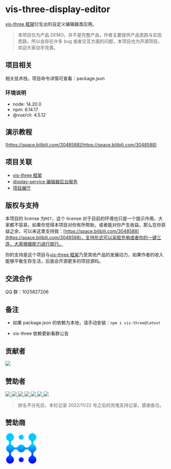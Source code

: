 # vis-three-display-editor

[vis-three 框架](https://github.com/Shiotsukikaedesari/vis-three)衍生出的自定义编辑器类应用。

> 本项目仅为产品 DEMO，并不是完整产品，作者主要提供产品思路与实现思路，所以会存在许多 bug 或者交互方面的问题，本项目也为开源项目，欢迎大家动手完善。

## 项目相关

相关技术栈，项目命令详情可查看：package.json

### 环境说明

- node: 14.20.0
- npm: 6.14.17
- @vue/cli: 4.5.12

## 演示教程

[https://space.bilibili.com/3048588](https://space.bilibili.com/3048588)

## 项目关联

- [vis-three 框架](https://github.com/Shiotsukikaedesari/vis-three)
- [display-service 编辑器后台服务](https://github.com/Shiotsukikaedesari/display-service)
- [项目展厅](https://github.com/Shiotsukikaedesari/vis-three-exhibition-hall)

## 版权与支持

本项目的 license 为`MIT`，这个 license 对于目前的环境也只是一个提示作用，大家都不容易，如果你觉得本项目对你有所帮助，或者能对你产生收益，那么在你获益之余，可以来这里支持我：[https://space.bilibili.com/3048588](https://space.bilibili.com/3048588)，支持形式可以采取充电或者你的一键三连，大家根据能力进行就行。

你的支持是这个项目与[vis-three 框架](https://github.com/Shiotsukikaedesari/vis-three)乃至其他产品的发展动力，如果作者的收入能够平衡生存生活，后面会开源更多的项目源码。

## 交流合作

QQ 群：1025827206

## 备注

- 如果 package.json 的依赖为本地，请手动安装：`npm i vis-three@latest`

- vis-three 依赖更新看群公告

## 贡献者

<a href="https://github.com/Shiotsukikaedesari/three-vis-display-editor/graphs/contributors">
  <img src="https://contrib.rocks/image?repo=Shiotsukikaedesari/three-vis-display-editor" />
</a>

## 赞助者

<a href="https://space.bilibili.com/581519199">
  <img src="https://i0.hdslb.com/bfs/face/61b6e85db9f26e305283e32d5be7a43a0a3319b9.jpg@100w_100h_1c_1s.webp" />
</a>
<a href="https://space.bilibili.com/355100720">
  <img src="https://i0.hdslb.com/bfs/face/member/noface.jpg@100w_100h_1c_1s.webp" />
</a>
<a href="https://space.bilibili.com/9056896">
  <img src="https://i1.hdslb.com/bfs/face/1e250d4d02d7bca230cbcde99be3f4a5dbb9b3ee.jpg@100w_100h_1c_1s.webp" />
</a>
<a href="https://space.bilibili.com/138522983">
  <img src="https://i2.hdslb.com/bfs/face/8e92bcd280d12de7025a023548fc1636753dcb6e.jpg@100w_100h_1c_1s.webp" />
</a>
<a href="https://space.bilibili.com/318870619">
  <img src="https://i1.hdslb.com/bfs/face/5820ce47b61cc7f1ea4e383139b9030a98d81dc6.jpg@100w_100h_1c_1s.webp" />
</a>
<a href="https://space.bilibili.com/13654749">
  <img src="https://i1.hdslb.com/bfs/face/124dc5322efe5644366622c25e3a02f2c07ea499.jpg@100w_100h_1c_1s.webp" />
</a>
<a href="https://space.bilibili.com/7311750">
  <img src="https://i0.hdslb.com/bfs/face/94ad232ecb3b09b4c39ccad1fe5d1d7c613035e8.jpg@100w_100h_1c_1s.webp" />
</a>

> 排名不分先后，本栏记录 2022/11/22 号之后的充电支持记录，感谢各位。

## 赞助商

<a href="https://www.fanvfx.com.cn/#/">
  <img src="/readme/sponser/huanjie.png" />
</a>
